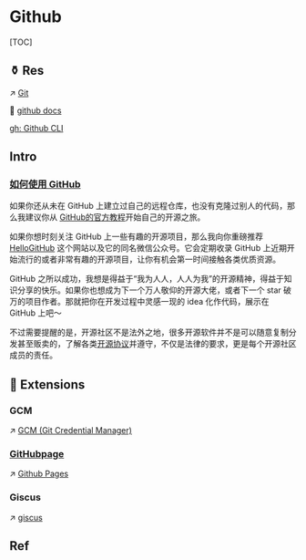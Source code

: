 # Github

[TOC]



## ⚱️ Res
↗ [Git](../../Git.md)

📂 [github docs](https://docs.github.com/en)

[gh: Github CLI](https://cli.github.com/manual/gh)



## Intro
### [如何使用 GitHub](https://csdiy.wiki/必学工具/GitHub/)
如果你还从未在 GitHub 上建立过自己的远程仓库，也没有克隆过别人的代码，那么我建议你从 [GitHub的官方教程](https://docs.github.com/cn/get-started)开始自己的开源之旅。

如果你想时刻关注 GitHub 上一些有趣的开源项目，那么我向你重磅推荐 [HelloGitHub](https://hellogithub.com/) 这个网站以及它的同名微信公众号。它会定期收录 GitHub 上近期开始流行的或者非常有趣的开源项目，让你有机会第一时间接触各类优质资源。

GitHub 之所以成功，我想是得益于“我为人人，人人为我”的开源精神，得益于知识分享的快乐。如果你也想成为下一个万人敬仰的开源大佬，或者下一个 star 破万的项目作者。那就把你在开发过程中灵感一现的 idea 化作代码，展示在 GitHub 上吧～

不过需要提醒的是，开源社区不是法外之地，很多开源软件并不是可以随意复制分发甚至贩卖的，了解各类[开源协议](https://www.runoob.com/w3cnote/open-source-license.html)并遵守，不仅是法律的要求，更是每个开源社区成员的责任。



## 🧸 Extensions
### GCM
↗ [GCM (Git Credential Manager)](../../Git%20Key%20Management%20&%20Access%20Conrol/Git%20Credentials%20Helper/GCM%20(Git%20Credential%20Manager).md)


### [GitHubpage](https://pages.github.com)
↗ [Github Pages](../../../../../../👾%20Web%20Dev%20&%20Ops/🖥️%20Web%20FrontEnd%20Dev/🤖%20WebApps/Documentation%20&%20Static%20Site%20Generation/Github%20Pages.md)



### Giscus
↗ [giscus](../../../../../../👾%20Web%20Dev%20&%20Ops/🖥️%20Web%20FrontEnd%20Dev/🤖%20WebApps/Commenting/giscus.md)



## Ref


